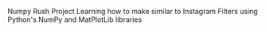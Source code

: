 Numpy Rush Project
Learning how to make similar to Instagram Filters using Python's NumPy and MatPlotLib libraries
